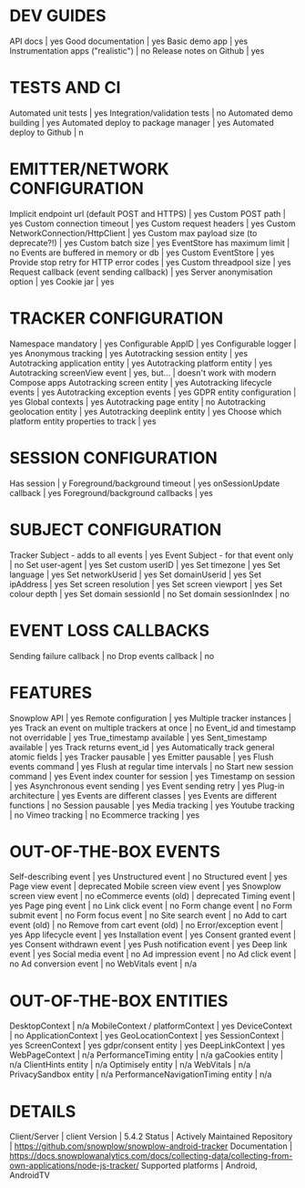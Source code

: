 # DEV GUIDES
API docs | yes
Good documentation | yes
Basic demo app | yes
Instrumentation apps ("realistic") | no
Release notes on Github | yes

# TESTS AND CI
Automated unit tests | yes
Integration/validation tests | no
Automated demo building | yes
Automated deploy to package manager | yes
Automated deploy to Github | n

# EMITTER/NETWORK CONFIGURATION
Implicit endpoint url (default POST and HTTPS) | yes
Custom POST path | yes
Custom connection timeout | yes
Custom request headers | yes
Custom NetworkConnection/HttpClient | yes
Custom max payload size (to deprecate?!) | yes
Custom batch size | yes
EventStore has maximum limit | no
Events are buffered in memory or db | yes
Custom EventStore | yes
Provide stop retry for HTTP error codes | yes
Custom threadpool size | yes
Request callback (event sending callback) | yes
Server anonymisation option | yes
Cookie jar | yes

# TRACKER CONFIGURATION
Namespace mandatory | yes
Configurable AppID | yes
Configurable logger | yes
Anonymous tracking | yes
Autotracking session entity | yes
Autotracking application entity | yes
Autotracking platform entity | yes
Autotracking screenView event | yes, but... | doesn't work with modern Compose apps
Autotracking screen entity | yes
Autotracking lifecycle events | yes
Autotracking exception events | yes
GDPR entity configuration | yes
Global contexts | yes
Autotracking page entity | no
Autotracking geolocation entity | yes
Autotracking deeplink entity | yes
Choose which platform entity properties to track | yes

# SESSION CONFIGURATION
Has session | y
Foreground/background timeout | yes
onSessionUpdate callback | yes
Foreground/background callbacks | yes

# SUBJECT CONFIGURATION
Tracker Subject - adds to all events | yes
Event Subject - for that event only | no
Set user-agent | yes
Set custom userID | yes
Set timezone | yes
Set language | yes
Set networkUserid | yes
Set domainUserid | yes
Set ipAddress | yes
Set screen resolution | yes
Set screen viewport | yes
Set colour depth | yes
Set domain sessionId | no
Set domain sessionIndex | no

# EVENT LOSS CALLBACKS
Sending failure callback | no
Drop events callback | no

# FEATURES
Snowplow API | yes
Remote configuration | yes
Multiple tracker instances | yes
Track an event on multiple trackers at once | no
Event_id and timestamp not overridable | yes
True_timestamp available | yes
Sent_timestamp available | yes
Track returns event_id | yes
Automatically track general atomic fields | yes
Tracker pausable | yes
Emitter pausable | yes
Flush events command | yes
Flush at regular time intervals | no
Start new session command | yes
Event index counter for session | yes
Timestamp on session | yes
Asynchronous event sending | yes
Event sending retry | yes
Plug-in architecture | yes
Events are different classes | yes
Events are different functions | no
Session pausable | yes
Media tracking | yes
Youtube tracking | no
Vimeo tracking | no
Ecommerce tracking | yes

# OUT-OF-THE-BOX EVENTS
Self-describing event | yes
Unstructured event | no
Structured event | yes
Page view event | deprecated
Mobile screen view event | yes
Snowplow screen view event | no
eCommerce events (old) | deprecated
Timing event | yes
Page ping event | no
Link click event | no
Form change event | no
Form submit event | no
Form focus event | no
Site search event | no
Add to cart event (old) | no
Remove from cart event (old) | no
Error/exception event | yes
App lifecycle event | yes
Installation event | yes
Consent granted event | yes
Consent withdrawn event | yes
Push notification event | yes
Deep link event | yes
Social media event | no
Ad impression event | no
Ad click event | no
Ad conversion event | no
WebVitals event | n/a

# OUT-OF-THE-BOX ENTITIES
DesktopContext | n/a
MobileContext / platformContext | yes
DeviceContext | no
ApplicationContext | yes
GeoLocationContext | yes
SessionContext | yes
ScreenContext | yes
gdpr/consent entity | yes
DeepLinkContext | yes
WebPageContext | n/a
PerformanceTiming entity | n/a
gaCookies entity | n/a
ClientHints entity | n/a
Optimisely entity | n/a
WebVitals | n/a
PrivacySandbox entity | n/a
PerformanceNavigationTiming entity | n/a

# DETAILS
Client/Server | client
Version | 5.4.2
Status | Actively Maintained
Repository | https://github.com/snowplow/snowplow-android-tracker
Documentation | https://docs.snowplowanalytics.com/docs/collecting-data/collecting-from-own-applications/node-js-tracker/
Supported platforms | Android, AndroidTV